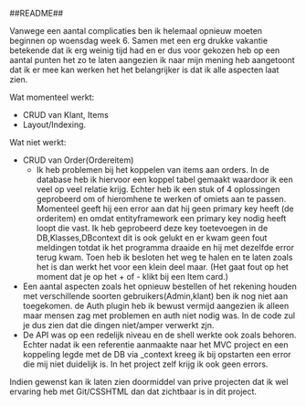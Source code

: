 ##README##

Vanwege een aantal complicaties ben ik helemaal opnieuw moeten beginnen op woensdag week 6.
Samen met een erg drukke vakantie betekende dat ik erg weinig tijd had en er dus voor gekozen heb op een aantal punten het zo te laten aangezien ik naar mijn mening heb aangetoont dat ik er mee kan werken het het belangrijker is dat ik alle aspecten laat zien.

Wat momenteel werkt:
- CRUD van Klant, Items
- Layout/Indexing.

Wat niet werkt:
- CRUD van Order(Ordereitem)
    - Ik heb problemen bij het koppelen van items aan orders. In de database heb ik hiervoor een koppel tabel gemaakt waardoor ik een veel op veel relatie krijg.
      Echter heb ik een stuk of 4 oplossingen geprobeerd om of hieromhene te werken of omiets aan te passen.
      Momenteel geeft hij een error aan dat hij geen primary key heeft (de orderitem) en omdat entityframework een primary key nodig heeft loopt die vast.
      Ik heb geprobeerd deze key toetevoegen in de DB,Klasses,DBcontext dit is ook gelukt en er kwam geen fout meldingen totdat ik het programma draaide en hij met dezelfde error terug kwam.
      Toen heb ik besloten het weg te halen en te laten zoals het is dan werkt het voor een klein deel maar.
      (Het gaat fout op het moment dat je op het + of - klikt bij een Item card.)
- Een aantal aspecten zoals het opnieuw bestellen of het rekening houden met verschillende soorten gebruikers(Admin,klant) ben ik nog niet aan toegekomen. de Auth plugin heb ik bewust vermijd aangezien ik alleen maar mensen zag met problemen en auth niet nodig was.
  In de code zul je dus zien dat die dingen niet/amper verwerkt zjn.
- De API was op een redelijk niveau en de shell werkte ook zoals behoren. Echter nadat ik een referentie aanmaakte naar het MVC project en een koppeling legde met de DB via _context kreeg ik bij opstarten een error die mij niet duidelijk is. In het project zelf krijg ik ook geen errors.

Indien gewenst kan ik laten zien doormiddel van prive projecten dat ik wel ervaring heb met Git/CSSHTML dan dat zichtbaar is in dit project.

